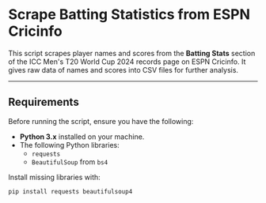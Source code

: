 # Scrape Batting Statistics from ESPN Cricinfo

This script scrapes player names and scores from the **Batting Stats** section of the ICC Men's T20 World Cup 2024 records page on ESPN Cricinfo. It gives raw data of names and scores into CSV files for further analysis.

---

## Requirements

Before running the script, ensure you have the following:

- **Python 3.x** installed on your machine.
- The following Python libraries:
  - `requests`
  - `BeautifulSoup` from `bs4`

Install missing libraries with:

```bash
pip install requests beautifulsoup4


